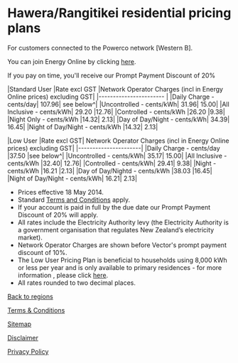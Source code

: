 # Hawera/Rangitikei residential pricing plans
For customers connected to the Powerco network [Western B].


You can join Energy Online by clicking [here](http://www.energyonline.co.nz/Default.aspx?tabid=98).

<p class="intro">If you pay on time, you'll receive our Prompt Payment Discount of 20%</p>


|Standard User	|Rate excl GST	|Network Operator Charges (incl in Energy Online prices) excluding GST|
|----------------------- |
|Daily Charge - cents/day|	107.96|	see below^|
|Uncontrolled - cents/kWh|	31.96|	15.00|
|All Inclusive - cents/kWh|	29.20	|12.76|
|Controlled - cents/kWh	|26.20	|9.38|
|Night Only - cents/kWh	|14.32|	2.13|
|Day of Day/Night - cents/kWh|	34.39|	16.45|
|Night of Day/Night - cents/kWh	|14.32|	2.13|
 

|Low User	|Rate excl GST|	Network Operator Charges (incl in Energy Online prices) excluding GST|
|----------------------|
|Daily Charge - cents/day	|37.50	|see below^|
|Uncontrolled - cents/kWh|	35.17|	15.00|
|All Inclusive - cents/kWh	|32.40|	12.76|
|Controlled - cents/kWh|	29.41|	9.38|
|Night - cents/kWh	|16.21	|2.13|
|Day of Day/Nightd - cents/kWh	|38.03	|16.45|
|Night of Day/Night - cents/kWh|	16.21|	2.13|

- Prices effective 18 May 2014.
- Standard [Terms and Conditions](http://www.energyonline.co.nz/Default.aspx?tabid=169) apply.
- If your account is paid in full by the due date our Prompt Payment Discount of 20% will apply.
- All rates include the Electricity Authority levy (the Electricity Authority is a government organisation that regulates New Zealand’s electricity market).
- Network Operator Charges are shown before Vector's prompt payment discount of 10%.
- The Low User Pricing Plan is beneficial to households using 8,000 kWh or less per year and is only available to primary residences - for more information , please click [here](http://www.energyonline.co.nz/Default.aspx?tabid=148).
- All rates rounded to two decimal places.


[Back to regions](http://www.energyonline.co.nz/residential/pricing_plans/residential_electricity_pricing_plans)

[Terms & Conditions](http://www.energyonline.co.nz/terms)

[Sitemap](http://www.energyonline.co.nz/home/site_map)

[Disclaimer](http://www.energyonline.co.nz/home/site_map/disclaimer)

[Privacy Policy](http://www.energyonline.co.nz/home/site_map/privacy_policy)
